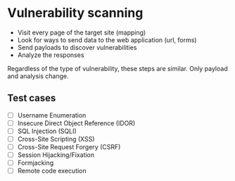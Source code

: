 # Vulnerability scanning

* Visit every page of the target site (mapping)
* Look for ways to send data to the web application (url, forms)
* Send payloads to discover vulnerabilities
* Analyze the responses

Regardless of the type of vulnerability, these steps are similar. Only payload and analysis change.

## Test cases

- [ ] Username Enumeration 
- [ ] Insecure Direct Object Reference (IDOR)
- [ ] SQL Injection (SQLI)
- [ ] Cross-Site Scripting (XSS)
- [ ] Cross-Site Request Forgery (CSRF)
- [ ] Session Hijacking/Fixation
- [ ] Formjacking
- [ ] Remote code execution